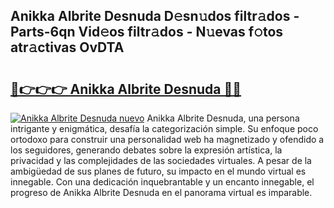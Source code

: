 ## Anikka Albrite Desnuda D𝚎sn𝚞dos filtr𝚊dos - Parts-6qn Vid𝚎os filtr𝚊dos - N𝚞evas f𝚘tos atr𝚊ctivas OvDTA

# <h2><a href="http://mb0qk4u.tromn.icu/?c=Anikka+Albrite+Desnuda">🔗👉👉👉 Anikka Albrite Desnuda 🔗🔗</a></h2>

[![Anikka Albrite Desnuda nuevo](https://i.imgur.com/pEAQMta.gif)](http://mb0qk4u.tromn.icu/?c=Anikka+Albrite+Desnuda)
Anikka Albrite Desnuda, una persona intrigante y enigmática, desafía la categorización simple. Su enfoque poco ortodoxo para construir una personalidad web ha magnetizado y ofendido a los seguidores, generando debates sobre la expresión artística, la privacidad y las complejidades de las sociedades virtuales. A pesar de la ambigüedad de sus planes de futuro, su impacto en el mundo virtual es innegable. Con una dedicación inquebrantable y un encanto innegable, el progreso de Anikka Albrite Desnuda en el panorama virtual es imparable.
